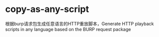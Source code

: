 # copy-as-any-script
根据burp请求包生成任意语言的HTTP重放脚本，Generate HTTP playback scripts in any language based on the BURP request package
